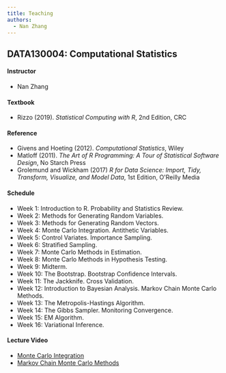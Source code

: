 ```yaml
---
title: Teaching
authors:
  - Nan Zhang
---
```


DATA130004: Computational Statistics
------------------------------------

#### Instructor

*   Nan Zhang

#### Textbook

*   Rizzo (2019). _Statistical Computing with R_, 2nd Edition, CRC

#### Reference

*   Givens and Hoeting (2012). _Computational Statistics_, Wiley
*   Matloff (2011). _The Art of R Programming: A Tour of Statistical Software Design_, No Starch Press
*   Grolemund and Wickham (2017) _R for Data Science: Import, Tidy, Transform, Visualize, and Model Data_, 1st Edition, O'Reilly Media

#### Schedule

*   Week 1: Introduction to R. Probability and Statistics Review.
*   Week 2: Methods for Generating Random Variables.
*   Week 3: Methods for Generating Random Vectors.
*   Week 4: Monte Carlo Integration. Antithetic Variables.
*   Week 5: Control Variates. Importance Sampling.
*   Week 6: Stratified Sampling.
*   Week 7: Monte Carlo Methods in Estimation.
*   Week 8: Monte Carlo Methods in Hypothesis Testing.
*   Week 9: Midterm.
*   Week 10: The Bootstrap. Bootstrap Confidence Intervals.
*   Week 11: The Jackknife. Cross Validation.
*   Week 12: Introduction to Bayesian Analysis. Markov Chain Monte Carlo Methods.
*   Week 13: The Metropolis-Hastings Algorithm.
*   Week 14: The Gibbs Sampler. Monitoring Convergence.
*   Week 15: EM Algorithm.
*   Week 16: Variational Inference.

#### Lecture Video

*   [Monte Carlo Integration](./lecture-video/MC-integration.html)
*   [Markov Chain Monte Carlo Methods](./lecture-video/MCMC.html)